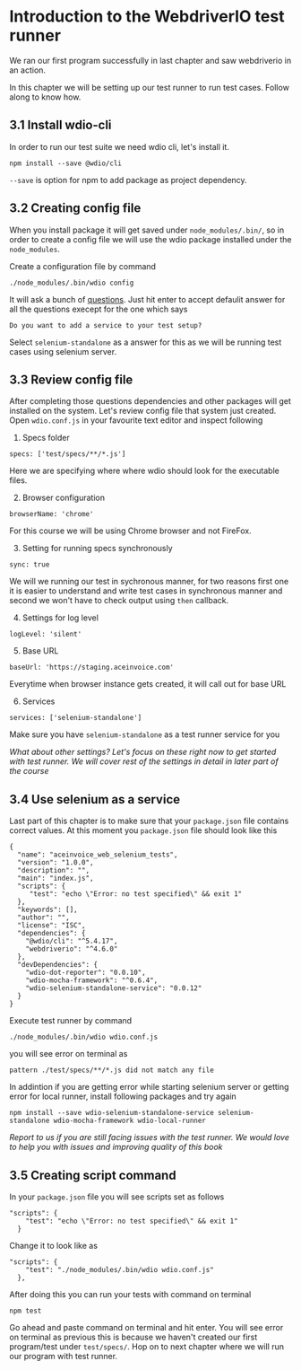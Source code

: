 # Introduction to the WebdriverIO test runner

We ran our first program successfully in last chapter and saw webdriverio in an action.

In this chapter we will be setting up our test runner to run test cases. Follow along to know how.

## 3.1 Install wdio-cli

In order to run our test suite we need wdio cli, let's install it.

```
npm install --save @wdio/cli
```

`--save` is option for npm to add package as project dependency.


## 3.2 Creating config file

When you install package it will get saved under `node_modules/.bin/`, so in order to create a config file we
will use the wdio package installed under the `node_modules`.

Create a configuration file by command

```
./node_modules/.bin/wdio config
```

It will ask a bunch of [questions](https://webdriver.io/docs/gettingstarted.html#generate-configuration-file).
Just hit enter to accept defaulit answer for all the questions execept for the one which says

```
Do you want to add a service to your test setup?
```

Select `selenium-standalone` as a answer for this as we will be running test cases using selenium server.

## 3.3 Review config file

After completing those questions dependencies and other packages will get installed on the system. Let's review config file that 
system just created. Open `wdio.conf.js` in your favourite text editor and inspect following

1. Specs folder

```
specs: ['test/specs/**/*.js']
```

Here we are specifying where where wdio should look for the executable files.

2. Browser configuration

```
browserName: 'chrome'
```

For this course we will be using Chrome browser and not FireFox.

3. Setting for running specs synchronously

```
sync: true
```

We will we running our test in sychronous manner, for two reasons first one it is easier to understand and write test cases in synchronous manner and second we won't have to check output using `then` callback.

4. Settings for log level

```
logLevel: 'silent'
```

5. Base URL

```
baseUrl: 'https://staging.aceinvoice.com'
```

Everytime when browser instance gets created, it will call out for base URL

6. Services

```
services: ['selenium-standalone']
```

Make sure you have `selenium-standalone` as a test runner service for you

_What about other settings? Let's focus on these right now to get started with test runner. We will cover rest of the settings in detail in later part of the course_

## 3.4 Use selenium as a service

Last part of this chapter is to make sure that your `package.json` file contains correct values. At this moment you `package.json` file should look like this

```
{
  "name": "aceinvoice_web_selenium_tests",
  "version": "1.0.0",
  "description": "",
  "main": "index.js",
  "scripts": {
     "test": "echo \"Error: no test specified\" && exit 1"
  },
  "keywords": [],
  "author": "",
  "license": "ISC",
  "dependencies": {
    "@wdio/cli": "^5.4.17",
    "webdriverio": "^4.6.0"
  },
  "devDependencies": {
    "wdio-dot-reporter": "0.0.10",
    "wdio-mocha-framework": "^0.6.4",
    "wdio-selenium-standalone-service": "0.0.12"
  }
}

```

Execute test runner by command 

```
./node_modules/.bin/wdio wdio.conf.js
```

you will see error on terminal as

```
pattern ./test/specs/**/*.js did not match any file
```

In addintion if you are getting error while starting selenium server or getting error for local runner, install following packages and try again

```
npm install --save wdio-selenium-standalone-service selenium-standalone wdio-mocha-framework wdio-local-runner
```

_Report to us if you are still facing issues with the test runner. We would love to help you with issues and improving quality of this book_

## 3.5 Creating script command

In your `package.json` file you will see scripts set as follows

```
"scripts": {
    "test": "echo \"Error: no test specified\" && exit 1"
  }
```

Change it to look like as

```
"scripts": {
    "test": "./node_modules/.bin/wdio wdio.conf.js"
  },
```

After doing this you can run your tests with command on terminal

```
npm test
```

Go ahead and paste command on terminal and hit enter. You will see error on terminal as previous this is because we haven't created our first program/test under `test/specs/`. Hop on to next chapter where we will run our program with test runner.


